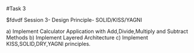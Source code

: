 #Task 3

$fdvdf
Session 3- Design Principle- SOLID/KISS/YAGNI 

a) Implement Calculator Application with Add,Divide,Multiply and Subtract Methods
b) Implement Layered Architecture
c) Implement KISS,SOLID,DRY,YAGNI principles.
